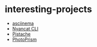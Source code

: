 # interesting-projects


- [asciinema](https://github.com/asciinema/asciinema)
- [Nyancat CLI](https://github.com/klange/nyancat)
- [Pistache](https://github.com/pistacheio/pistache)
- [PhotoPrism](https://github.com/photoprism/photoprism)
